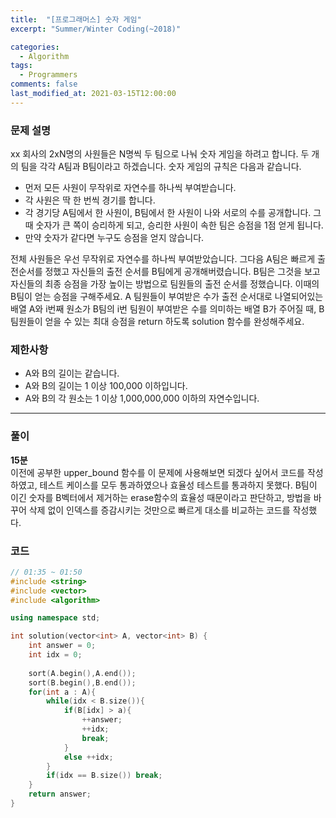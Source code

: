 ```yaml
---
title:  "[프로그래머스] 숫자 게임"
excerpt: "Summer/Winter Coding(~2018)"

categories:
  - Algorithm
tags:
  - Programmers
comments: false
last_modified_at: 2021-03-15T12:00:00
---
```

### 문제 설명
xx 회사의 2xN명의 사원들은 N명씩 두 팀으로 나눠 숫자 게임을 하려고 합니다. 두 개의 팀을 각각 A팀과 B팀이라고 하겠습니다. 숫자 게임의 규칙은 다음과 같습니다.

- 먼저 모든 사원이 무작위로 자연수를 하나씩 부여받습니다.
- 각 사원은 딱 한 번씩 경기를 합니다.
- 각 경기당 A팀에서 한 사원이, B팀에서 한 사원이 나와 서로의 수를 공개합니다. 그때 숫자가 큰 쪽이 승리하게 되고, 승리한 사원이 속한 팀은 승점을 1점 얻게 됩니다.
- 만약 숫자가 같다면 누구도 승점을 얻지 않습니다.

전체 사원들은 우선 무작위로 자연수를 하나씩 부여받았습니다. 그다음 A팀은 빠르게 출전순서를 정했고 자신들의 출전 순서를 B팀에게 공개해버렸습니다. B팀은 그것을 보고 자신들의 최종 승점을 가장 높이는 방법으로 팀원들의 출전 순서를 정했습니다. 이때의 B팀이 얻는 승점을 구해주세요.
A 팀원들이 부여받은 수가 출전 순서대로 나열되어있는 배열 A와 i번째 원소가 B팀의 i번 팀원이 부여받은 수를 의미하는 배열 B가 주어질 때, B 팀원들이 얻을 수 있는 최대 승점을 return 하도록 solution 함수를 완성해주세요.

### 제한사항
- A와 B의 길이는 같습니다.
- A와 B의 길이는 1 이상 100,000 이하입니다.
- A와 B의 각 원소는 1 이상 1,000,000,000 이하의 자연수입니다.
---
### 풀이
**15분**  
이전에 공부한 upper_bound 함수를 이 문제에 사용해보면 되겠다 싶어서 코드를 작성하였고, 테스트 케이스를 모두 통과하였으나 효율성 테스트를 통과하지 못했다. B팀이 이긴 숫자를 B벡터에서 제거하는 erase함수의 효율성 때문이라고 판단하고, 방법을 바꾸어 삭제 없이 인덱스를 증감시키는 것만으로 빠르게 대소를 비교하는 코드를 작성했다.

### 코드
```c++
// 01:35 ~ 01:50
#include <string>
#include <vector>
#include <algorithm>

using namespace std;

int solution(vector<int> A, vector<int> B) {
    int answer = 0;
    int idx = 0;
    
    sort(A.begin(),A.end());
    sort(B.begin(),B.end());
    for(int a : A){
        while(idx < B.size()){
            if(B[idx] > a){
                ++answer;
                ++idx;
                break;
            }
            else ++idx;
        }
        if(idx == B.size()) break;
    }
    return answer;
}
```